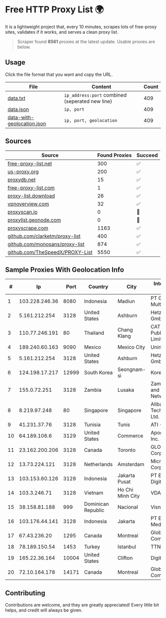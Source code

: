 
# Free HTTP Proxy List 🌍

It is a lightweight project that, every 10 minutes, scrapes lots of free-proxy sites, validates if it works, and serves a clean proxy list.


> Scraper found **8561** proxies at the latest update. Usable proxies are below.

## Usage

Click the file format that you want and copy the URL.


|File|Content|Count|
|----|-------|-----|
|[data.txt](https://raw.githubusercontent.com/themiralay/Proxy-List-World/master/data.txt)|`ip_address:port` combined (seperated new line)|409|
|[data.json](https://raw.githubusercontent.com/themiralay/Proxy-List-World/master/data.json)|`ip, port`|409|
|[data-with-geolocation.json](https://raw.githubusercontent.com/themiralay/Proxy-List-World/master/data-with-geolocation.json)|`ip, port, geolocation`|409|

## Sources

|Source|Found Proxies|Succeed|
|------|-------------|-------|
|[free-proxy-list.net](https://free-proxy-list.net)|300|✅|
|[us-proxy.org](https://www.us-proxy.org)|200|✅|
|[proxydb.net](http://proxydb.net)|15|✅|
|[free-proxy-list.com](https://free-proxy-list.com/?page=&port=&type%5B%5D=http&type%5B%5D=https&up_time=0&search=Search)|1|✅|
|[proxy-list.download](https://www.proxy-list.download/HTTP)|26|✅|
|[vpnoverview.com](https://vpnoverview.com/privacy/anonymous-browsing/free-proxy-servers)|32|✅|
|[proxyscan.io](https://www.proxyscan.io)|0|🚫|
|[proxylist.geonode.com](https://proxylist.geonode.com/api/proxy-list?limit=300&page=1&sort_by=lastChecked&sort_type=desc&protocols=http,https)|0|🚫|
|[proxyscrape.com](https://api.proxyscrape.com/v2/?request=displayproxies&protocol=http&timeout=10000&country=all&ssl=all&anonymity=all)|1163|✅|
|[github.com/clarketm/proxy-list](https://raw.githubusercontent.com/clarketm/proxy-list/master/proxy-list-raw.txt)|400|✅|
|[github.com/monosans/proxy-list](https://raw.githubusercontent.com/monosans/proxy-list/main/proxies/http.txt)|874|✅|
|[github.com/TheSpeedX/PROXY-List](https://raw.githubusercontent.com/TheSpeedX/PROXY-List/master/http.txt)|5550|✅|


## Sample Proxies With Geolocation Info

|#|Ip|Port|Country|City|Internet Service Provider|
|-|--|----|-------|----|-------------------------|
|1|103.228.246.36|8080|Indonesia|Madiun|PT Giga Patra Multimedia|
|2|5.161.212.254|3128|United States|Ashburn|Hetzner Online GmbH|
|3|110.77.246.191|80|Thailand|Chang Klang|CAT Telecom Public Company Limited|
|4|189.240.60.163|9090|Mexico|Mexico City|Uninet S.A. de C.V.|
|5|5.161.212.254|3128|United States|Ashburn|Hetzner Online GmbH|
|6|124.198.17.217|12999|South Korea|Seongnam-si|Korea Telecom|
|7|155.0.72.251|3128|Zambia|Lusaka|Zambia Research and Education Network|
|8|8.219.97.248|80|Singapore|Singapore|Alibaba (US) Technology Co., Ltd.|
|9|41.231.37.76|3128|Tunisia|Tunis|ATI - ISP|
|10|64.189.106.6|3129|United States|Commerce|Apogee Telecom Inc.|
|11|23.162.200.206|3128|Canada|Toronto|GLOBALTELEHOST Corp.|
|12|13.73.224.121|3128|Netherlands|Amsterdam|Microsoft Corporation|
|13|103.153.60.126|3128|Indonesia|Jakarta Pusat|PT Era Awan Digital|
|14|103.3.246.71|3128|Vietnam|Ho Chi Minh City|VDATA|
|15|38.158.81.188|999|Dominican Republic|Nacional|Visnetwork SRL|
|16|103.176.44.141|3128|Indonesia|Jakarta|PT Era Digital Media|
|17|67.43.236.20|1295|Canada|Montreal|GloboTech Communications|
|18|78.189.150.54|1453|Turkey|Istanbul|TTNet A.S.|
|19|165.22.36.164|10004|United States|Clifton|DigitalOcean, LLC|
|20|72.10.164.178|14171|Canada|Montreal|GloboTech Communications|



## Contributing

Contributions are welcome, and they are greatly appreciated! Every
little bit helps, and credit will always be given.

